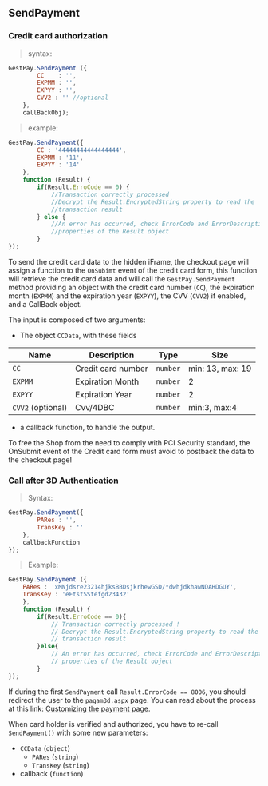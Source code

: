 ## SendPayment

### Credit card authorization 

> syntax: 

```javascript
GestPay.SendPayment ({ 
		CC    : '', 
		EXPMM : '', 
		EXPYY : '', 
		CVV2 : '' //optional 
	},
	callBackObj);
```

> example:

```javascript
GestPay.SendPayment({
		CC : '44444444444444444', 
		EXPMM : '11',
		EXPYY : '14' 
	},
	function (Result) {
		if(Result.ErroCode == 0) {
			//Transaction correctly processed
			//Decrypt the Result.EncryptedString property to read the 
			//transaction result
		} else {
			//An error has occurred, check ErrorCode and ErrorDescription 
			//properties of the Result object
		}
});
```

To send the credit card data to the hidden iFrame, the checkout page will assign a function to the `OnSubimt` event of the credit card form, this function will retrieve the credit card data and will call the `GestPay.SendPayment` method providing an object with the credit card number (`CC`), the expiration month (`EXPMM`) and the expiration year (`EXPYY`), the CVV (`CVV2`) if enabled, and a CallBack object. 

The input is composed of two arguments: 

- The object `CCData`, with these fields

Name | Description | Type | Size 
---- | ----------- | ---- | ----
`CC`   | Credit card number | `number` | min: 13, max: 19 
`EXPMM` | Expiration Month | `number` | 2
`EXPYY` | Expiration Year | `number` | 2
`CVV2` (optional) | Cvv/4DBC | `number` | min:3, max:4 

- a callback function, to handle the output. 

<aside class="warning">To free the Shop from the need to comply with PCI Security standard, the OnSubmit event of the Credit card form must avoid to postback the data to the checkout page! </aside>

### Call after 3D Authentication 

> Syntax: 

```javascript
GestPay.SendPayment({
		PARes : '', 
		TransKey : ''
	},  
	callbackFunction
});
```

> Example:

```javascript
GestPay.SendPayment ({
	PARes : 'xMNjdsre23214hjksBBDsjkrhewGSD/*dwhjdkhawNDAHDGUY', 
	TransKey : 'eFtstSStefgd23432'
	},
	function (Result) {
		if(Result.ErroCode == 0){
			// Transaction correctly processed ! 
			// Decrypt the Result.EncryptedString property to read the 
			// transaction result
		}else{
			// An error has occurred, check ErrorCode and ErrorDescription
			// properties of the Result object
		}
});
``` 

If during the first `SendPayment` call `Result.ErrorCode == 8006`, you should redirect the user to the `pagam3d.aspx` page. You can read about the process at this link: [Customizing the payment page](https://hype-app.github.io/gestpay-doc/pay/customizing-the-payment-page.html). 


When card holder is verified and authorized, you have to re-call `SendPayment()` with some new parameters: 

- `CCData` (`object`)
	- `PARes` (`string`)
	- `TransKey` (`string`)
- callback (`function`) 
